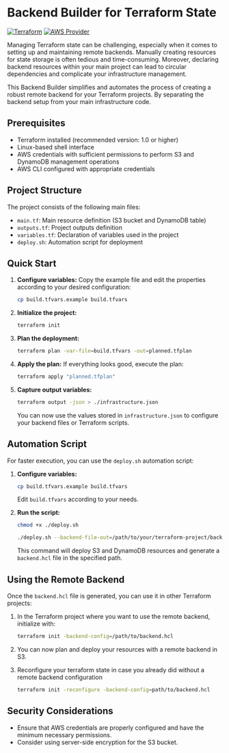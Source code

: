 # Backend Builder for Terraform State

[![Terraform](https://img.shields.io/badge/Terraform-1.0+-blue.svg)](https://www.terraform.io/)
[![AWS Provider](https://img.shields.io/badge/AWS-4.0+-orange.svg)](https://registry.terraform.io/providers/hashicorp/aws/latest/docs)

Managing Terraform state can be challenging, especially when it comes to setting up and maintaining remote backends. Manually creating resources for state storage is often tedious and time-consuming. Moreover, declaring backend resources within your main project can lead to circular dependencies and complicate your infrastructure management.

This Backend Builder simplifies and automates the process of creating a robust remote backend for your Terraform projects. By separating the backend setup from your main infrastructure code.

## Prerequisites

- Terraform installed (recommended version: 1.0 or higher)
- Linux-based shell interface
- AWS credentials with sufficient permissions to perform S3 and DynamoDB management operations
- AWS CLI configured with appropriate credentials

## Project Structure

The project consists of the following main files:

- `main.tf`: Main resource definition (S3 bucket and DynamoDB table)
- `outputs.tf`: Project outputs definition
- `variables.tf`: Declaration of variables used in the project
- `deploy.sh`: Automation script for deployment

## Quick Start

1. **Configure variables:**
   Copy the example file and edit the properties according to your desired configuration:

   ```bash
   cp build.tfvars.example build.tfvars
   ```

2. **Initialize the project:**

   ```bash
   terraform init
   ```

3. **Plan the deployment:**

   ```bash
   terraform plan -var-file=build.tfvars -out=planned.tfplan
   ```

4. **Apply the plan:**
   If everything looks good, execute the plan:

   ```bash
   terraform apply "planned.tfplan"
   ```

5. **Capture output variables:**

   ```bash
   terraform output -json > ./infrastructure.json
   ```

   You can now use the values stored in `infrastructure.json` to configure your backend files or Terraform scripts.

## Automation Script

For faster execution, you can use the `deploy.sh` automation script:

1. **Configure variables:**

   ```bash
   cp build.tfvars.example build.tfvars
   ```

   Edit `build.tfvars` according to your needs.

2. **Run the script:**

   ```bash
   chmod +x ./deploy.sh

   ./deploy.sh --backend-file-out=/path/to/your/terraform-project/backend.hcl
   ```

   This command will deploy S3 and DynamoDB resources and generate a `backend.hcl` file in the specified path.

## Using the Remote Backend

Once the `backend.hcl` file is generated, you can use it in other Terraform projects:

1. In the Terraform project where you want to use the remote backend, initialize with:

   ```bash
   terraform init -backend-config=/path/to/backend.hcl
   ```

2. You can now plan and deploy your resources with a remote backend in S3.
3. Reconfigure your terraform state in case you already did without a remote backend configuration

   ```bash
   terraform init -reconfigure -backend-config=path/to/backend.hcl
   ```

## Security Considerations

- Ensure that AWS credentials are properly configured and have the minimum necessary permissions.
- Consider using server-side encryption for the S3 bucket.
